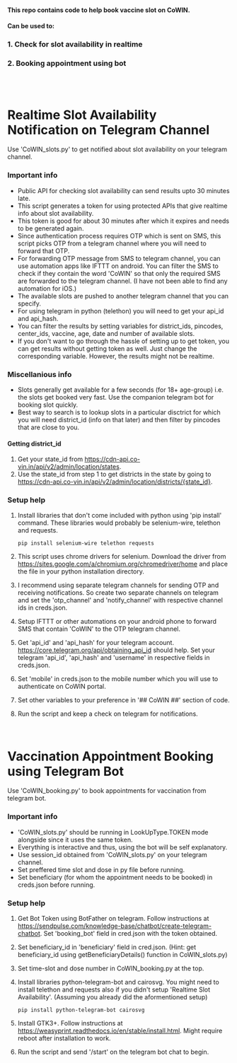 #### This repo contains code to help book vaccine slot on CoWIN.
#### Can be used to:
### 1. Check for slot availability in realtime
### 2. Booking appointment using bot

<br><br>

# Realtime Slot Availability Notification on Telegram Channel
Use 'CoWIN_slots.py' to get notified about slot availability on your telegram channel.

### Important info
- Public API for checking slot availability can send results upto 30 minutes late.
- This script generates a token for using protected APIs that give realtime info about slot availability.
- This token is good for about 30 minutes after which it expires and needs to be generated again.
- Since authentication process requires OTP which is sent on SMS, this script picks OTP from a telegram channel where you will need to forward that OTP.
- For forwarding OTP message from SMS to telegram channel, you can use automation apps like IFTTT on android. You can filter the SMS to check if they contain the word 'CoWIN' so that only the required SMS are forwarded to the telegram channel. (I have not been able to find any automation for iOS.)
- The available slots are pushed to another telegram channel that you can specify.
- For using telegram in python (telethon) you will need to get your api_id and api_hash.
- You can filter the results by setting variables for district_ids, pincodes, center_ids, vaccine, age, date and number of available slots.
- If you don't want to go through the hassle of setting up to get token, you can get results without getting token as well. Just change the corresponding variable. However, the results might not be realtime.

### Miscellanious info
- Slots generally get available for a few seconds (for 18+ age-group) i.e. the slots get booked very fast. Use the companion telegram bot for booking slot quickly.
- Best way to search is to lookup slots in a particular disctrict for which you will need district_id (info on that later) and then filter by pincodes that are close to you.

#### Getting district_id
1. Get your state_id from https://cdn-api.co-vin.in/api/v2/admin/location/states.
2. Use the state_id from step 1 to get districts in the state by going to https://cdn-api.co-vin.in/api/v2/admin/location/districts/{state_id}.

### Setup help
1. Install libraries that don't come included with python using 'pip install' command. These libraries would probably be selenium-wire, telethon and requests.

    ``` pip install selenium-wire telethon requests ```

2. This script uses chrome drivers for selenium. Download the driver from https://sites.google.com/a/chromium.org/chromedriver/home and place the file in your python installation directory.
3. I recommend using separate telegram channels for sending OTP and receiving notifications. So create two separate channels on telegram and set the 'otp_channel' and 'notify_channel' with respective channel ids in creds.json.
4. Setup IFTTT or other automations on your android phone to forward SMS that contain 'CoWIN' to the OTP telegram channel.
5. Get 'api_id' and 'api_hash' for your telegram account. https://core.telegram.org/api/obtaining_api_id should help. Set your telegram 'api_id', 'api_hash' and 'username' in respective fields in creds.json.
6. Set 'mobile' in creds.json to the mobile number which you will use to authenticate on CoWIN portal.
7. Set other variables to your preference in '## CoWIN ##' section of code.
8. Run the script and keep a check on telegram for notifications.

<br>

# Vaccination Appointment Booking using Telegram Bot
Use 'CoWIN_booking.py' to book appointments for vaccination from telegram bot.

### Important info
- 'CoWIN_slots.py' should be running in LookUpType.TOKEN mode alongside since it uses the same token.
- Everything is interactive and thus, using the bot will be self explanatory.
- Use session_id obtained from 'CoWIN_slots.py' on your telegram channel.
- Set preffered time slot and dose in py file before running.
- Set beneficiary (for whom the appointment needs to be booked) in creds.json before running.

### Setup help
1. Get Bot Token using BotFather on telegram. Follow instructions at https://sendpulse.com/knowledge-base/chatbot/create-telegram-chatbot. Set 'booking_bot' field in cred.json with the token obtained.
2. Set beneficiary_id in 'beneficiary' field in cred.json. (Hint: get beneficiary_id using getBeneficiaryDetails() function in CoWIN_slots.py)
3. Set time-slot and dose number in CoWIN_booking.py at the top.
4. Install libraries python-telegram-bot and cairosvg. You might need to install telethon and requests also if you didn't setup 'Realtime Slot Availability'. (Assuming you already did the aformentioned setup)

    ``` pip install python-telegram-bot cairosvg ```

5. Install GTK3+. Follow instructions at https://weasyprint.readthedocs.io/en/stable/install.html. Might require reboot after installation to work.
6. Run the script and send '/start' on the telegram bot chat to begin.
